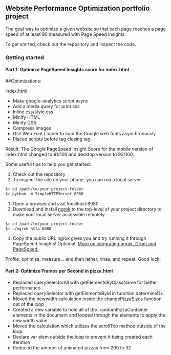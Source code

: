 ## Website Performance Optimization portfolio project
The goal was to optimize a given website so that each page reaches a page speed of at least 90 measured with Page Speed Insights.

To get started, check out the repository and inspect the code.

### Getting started

#### Part 1: Optimize PageSpeed Insights score for index.html

##Optimizations:

index.html

  * Make google-analytics script async
  * Add a media query for print.css
  * Inline css/style.css
  * Minify HTML
  * Minify CSS
  * Compress images
  * Use Web Font Loader to load the Google web fonts asynchronously
  * Placed scripts before tag closing </body> tag.

Result: The Google PageSpeed Insight Score for the mobile version of index.html changed to 91/100 and desktop version to 93/100.


Some useful tips to help you get started:

1. Check out the repository
1. To inspect the site on your phone, you can run a local server

  ```bash
  $> cd /path/to/your-project-folder
  $> python -m SimpleHTTPServer 8080
  ```

1. Open a browser and visit localhost:8080
1. Download and install [ngrok](https://ngrok.com/) to the top-level of your project directory to make your local server accessible remotely.

  ``` bash
  $> cd /path/to/your-project-folder
  $> ./ngrok http 8080
  ```

1. Copy the public URL ngrok gives you and try running it through PageSpeed Insights! Optional: [More on integrating ngrok, Grunt and PageSpeed.](http://www.jamescryer.com/2014/06/12/grunt-pagespeed-and-ngrok-locally-testing/)

Profile, optimize, measure... and then lather, rinse, and repeat. Good luck!

#### Part 2: Optimize Frames per Second in pizza.html

  * Replaced querySelectorAll with getElementsByClassName for better performance
  * Replaced querySelector with getElementsById in function determineDx.
  * Moved the newwidth calculation inside the changePizzaSizes function out of the loop
  * Created a new variable to hold all of the .randomPizzaContainer elements in the document and looped through the elements to apply       the new width value.
  * Moved the calculation which utilizes the scrollTop method outside of the loop.
  * Declare var elem outside the loop to prevent it being created each iteration
  * Reduced the amount of animated pizzas from 200 to 32





